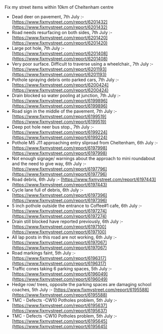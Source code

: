Fix my street items within 10km of Cheltenham centre

<!-- fix_marker starts -->

- Dead deer on pavement, 7th July :- [https://www.fixmystreet.com/report/6201432](https://www.fixmystreet.com/report/6201432)
- Road needs resurfacing on both sides, 7th July :- [https://www.fixmystreet.com/report/6201420](https://www.fixmystreet.com/report/6201420)
- Large pot hole, 7th July :- [https://www.fixmystreet.com/report/6201408](https://www.fixmystreet.com/report/6201408)
- Very poor surface. Difficult to traverse using a wheelchair., 7th July :- [https://www.fixmystreet.com/report/6201193](https://www.fixmystreet.com/report/6201193)
- Pothole spraying debris onto parked cars, 7th July :- [https://www.fixmystreet.com/report/6200424](https://www.fixmystreet.com/report/6200424)
- Drain blocked so water pooling at junction, 7th July :- [https://www.fixmystreet.com/report/6199896](https://www.fixmystreet.com/report/6199896)
- Road sign in the middle of the pavement, 7th July :- [https://www.fixmystreet.com/report/6199519](https://www.fixmystreet.com/report/6199519)
- Deep pot hole neer bus stop., 7th July :- [https://www.fixmystreet.com/report/6199224](https://www.fixmystreet.com/report/6199224)
- Pothole M5 J11 approaching entry sliproad from Cheltenham, 6th July :- [https://www.fixmystreet.com/report/6197998](https://www.fixmystreet.com/report/6197998)
- Not enough signage/ warnings about the approach to mini roundabout and the need to give way, 6th July :- [https://www.fixmystreet.com/report/6197796](https://www.fixmystreet.com/report/6197796)
- Road debris, 6th July :- [https://www.fixmystreet.com/report/6197443](https://www.fixmystreet.com/report/6197443)
- Cycle lane full of debris, 6th July :- [https://www.fixmystreet.com/report/6197396](https://www.fixmystreet.com/report/6197396)
- 5 inch pothole outside the entrance to Coffee#1 cafe, 6th July :- [https://www.fixmystreet.com/report/6197274](https://www.fixmystreet.com/report/6197274)
- Drain still blocked have reported previously, 6th July :- [https://www.fixmystreet.com/report/6197100](https://www.fixmystreet.com/report/6197100)
- All lap posts in this road are not working, 6th July :- [https://www.fixmystreet.com/report/6197067](https://www.fixmystreet.com/report/6197067)
- Road markings faint, 5th July :- [https://www.fixmystreet.com/report/6196317](https://www.fixmystreet.com/report/6196317)
- Traffic cones taking 6 parking spaces, 5th July :- [https://www.fixmystreet.com/report/6196049](https://www.fixmystreet.com/report/6196049)
- Hedge row/ trees, opposite the parking spaces are damaging school coaches, 5th July :- [https://www.fixmystreet.com/report/6195588](https://www.fixmystreet.com/report/6195588)
- TMC - Defects -CW10 Potholes problem, 5th July :- [https://www.fixmystreet.com/report/6195637](https://www.fixmystreet.com/report/6195637)
- TMC - Defects -CW10 Potholes problem, 5th July :- [https://www.fixmystreet.com/report/6195645](https://www.fixmystreet.com/report/6195645)

<!-- fix_marker ends -->